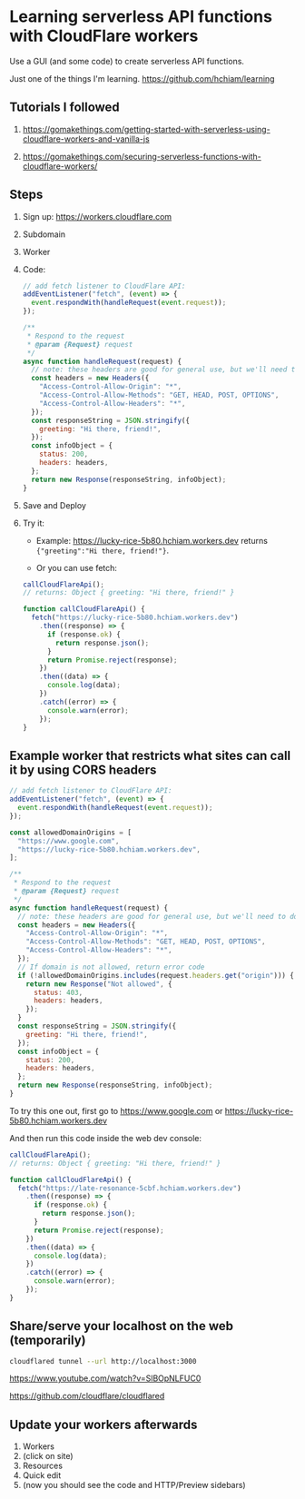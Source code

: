 # Learning serverless API functions with CloudFlare workers

Use a GUI (and some code) to create serverless API functions.

Just one of the things I'm learning. <https://github.com/hchiam/learning>

## Tutorials I followed

1. <https://gomakethings.com/getting-started-with-serverless-using-cloudflare-workers-and-vanilla-js>

2. <https://gomakethings.com/securing-serverless-functions-with-cloudflare-workers/>

## Steps

1. Sign up: <https://workers.cloudflare.com>
2. Subdomain
3. Worker
4. Code:

   ```js
   // add fetch listener to CloudFlare API:
   addEventListener("fetch", (event) => {
     event.respondWith(handleRequest(event.request));
   });

   /**
    * Respond to the request
    * @param {Request} request
    */
   async function handleRequest(request) {
     // note: these headers are good for general use, but we'll need to do other things for securing endpoints:
     const headers = new Headers({
       "Access-Control-Allow-Origin": "*",
       "Access-Control-Allow-Methods": "GET, HEAD, POST, OPTIONS",
       "Access-Control-Allow-Headers": "*",
     });
     const responseString = JSON.stringify({
       greeting: "Hi there, friend!",
     });
     const infoObject = {
       status: 200,
       headers: headers,
     };
     return new Response(responseString, infoObject);
   }
   ```

5. Save and Deploy
6. Try it:

   - Example: <https://lucky-rice-5b80.hchiam.workers.dev> returns `{"greeting":"Hi there, friend!"}`.

   - Or you can use fetch:

   ```js
   callCloudFlareApi();
   // returns: Object { greeting: "Hi there, friend!" }

   function callCloudFlareApi() {
     fetch("https://lucky-rice-5b80.hchiam.workers.dev")
       .then((response) => {
         if (response.ok) {
           return response.json();
         }
         return Promise.reject(response);
       })
       .then((data) => {
         console.log(data);
       })
       .catch((error) => {
         console.warn(error);
       });
   }
   ```

## Example worker that restricts what sites can call it by using CORS headers

```js
// add fetch listener to CloudFlare API:
addEventListener("fetch", (event) => {
  event.respondWith(handleRequest(event.request));
});

const allowedDomainOrigins = [
  "https://www.google.com",
  "https://lucky-rice-5b80.hchiam.workers.dev",
];

/**
 * Respond to the request
 * @param {Request} request
 */
async function handleRequest(request) {
  // note: these headers are good for general use, but we'll need to do other things for securing endpoints:
  const headers = new Headers({
    "Access-Control-Allow-Origin": "*",
    "Access-Control-Allow-Methods": "GET, HEAD, POST, OPTIONS",
    "Access-Control-Allow-Headers": "*",
  });
  // If domain is not allowed, return error code
  if (!allowedDomainOrigins.includes(request.headers.get("origin"))) {
    return new Response("Not allowed", {
      status: 403,
      headers: headers,
    });
  }
  const responseString = JSON.stringify({
    greeting: "Hi there, friend!",
  });
  const infoObject = {
    status: 200,
    headers: headers,
  };
  return new Response(responseString, infoObject);
}
```

To try this one out, first go to <https://www.google.com> or <https://lucky-rice-5b80.hchiam.workers.dev>

And then run this code inside the web dev console:

```js
callCloudFlareApi();
// returns: Object { greeting: "Hi there, friend!" }

function callCloudFlareApi() {
  fetch("https://late-resonance-5cbf.hchiam.workers.dev")
    .then((response) => {
      if (response.ok) {
        return response.json();
      }
      return Promise.reject(response);
    })
    .then((data) => {
      console.log(data);
    })
    .catch((error) => {
      console.warn(error);
    });
}
```

## Share/serve your localhost on the web (temporarily)

```bash
cloudflared tunnel --url http://localhost:3000
```

<https://www.youtube.com/watch?v=SlBOpNLFUC0>

<https://github.com/cloudflare/cloudflared>

## Update your workers afterwards

1. Workers
2. (click on site)
3. Resources
4. Quick edit
5. (now you should see the code and HTTP/Preview sidebars)
